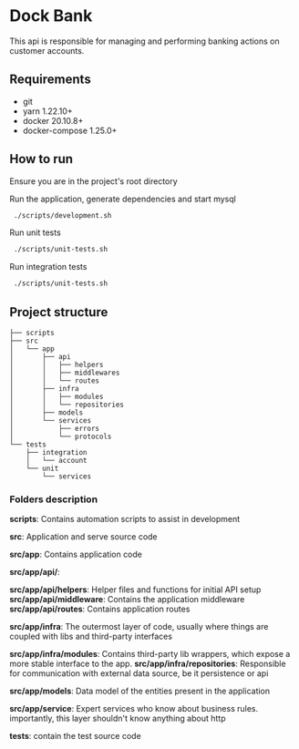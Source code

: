 # Dock Bank
This api is responsible for managing and performing banking actions on customer accounts.

## Requirements

- git
- yarn 1.22.10+
- docker 20.10.8+
- docker-compose 1.25.0+

## How to run

Ensure you are in the project's root directory

Run the application, generate dependencies and start mysql
```sh
 ./scripts/development.sh
```

Run unit tests
```sh
 ./scripts/unit-tests.sh
```

Run integration tests
```sh
 ./scripts/unit-tests.sh
```

## Project structure

```
├── scripts
├── src
│   └── app
│       ├── api
│       │   ├── helpers
│       │   ├── middlewares
│       │   └── routes
│       ├── infra
│       │   ├── modules
│       │   └── repositories
│       ├── models
│       └── services
│           ├── errors
│           └── protocols
└── tests
    ├── integration
    │   └── account
    └── unit
        └── services
```

### Folders description

**scripts**: Contains automation scripts to assist in development

**src**: Application and serve source code

**src/app**: Contains application code

**src/app/api/**: 

**src/app/api/helpers**: Helper files and functions for initial API setup
**src/app/api/middleware**: Contains the application middleware
**src/app/api/routes**: Contains application routes

**src/app/infra**: The outermost layer of code, usually where things are coupled with libs and third-party interfaces

**src/app/infra/modules**: Contains third-party lib wrappers, which expose a more stable interface to the app.
**src/app/infra/repositories**: Responsible for communication with external data source, be it persistence or api

**src/app/models**: Data model of the entities present in the application

**src/app/service**: Expert services who know about business rules. importantly, this layer shouldn't know anything about http

**tests**: contain the test source code